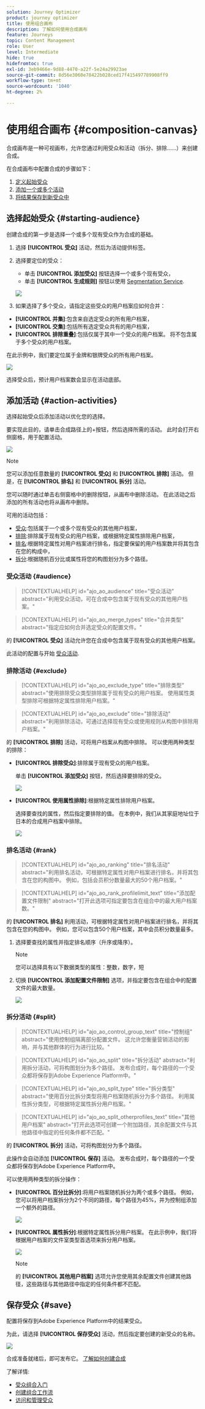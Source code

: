 ```yaml
---
solution: Journey Optimizer
product: journey optimizer
title: 使用组合画布
description: 了解如何使用合成画布
feature: Journeys
topic: Content Management
role: User
level: Intermediate
hide: true
hidefromtoc: true
exl-id: 3eb9466e-9d88-4470-a22f-5e24a29923ae
source-git-commit: 8d56e3060e78422b028ced17f415497789908ff9
workflow-type: tm+mt
source-wordcount: '1040'
ht-degree: 2%

---
```


# 使用组合画布 {#composition-canvas}

合成画布是一种可视画布，允许您通过利用受众和活动（拆分、排除……）来创建合成。

在合成画布中配置合成的步骤如下：

1. [定义起始受众](#starting-audience)
1. [添加一个或多个活动](#action-activities)
1. [将结果保存到新受众中](#save)

## 选择起始受众 {#starting-audience}

创建合成的第一步是选择一个或多个现有受众作为合成的基础。

1. 选择 **[!UICONTROL 受众]** 活动，然后为活动提供标签。

1. 选择要定位的受众：

   * 单击 **[!UICONTROL 添加受众]** 按钮选择一个或多个现有受众，
   * 单击 **[!UICONTROL 生成规则]** 按钮以使用 [Segmentation Service](https://experienceleague.adobe.com/docs/experience-platform/segmentation/ui/overview.html).

   ![](assets/audiences-choose-audience.png)

1. 如果选择了多个受众，请指定这些受众的用户档案应如何合并：

* **[!UICONTROL 并集]**:包含来自选定受众的所有用户档案，
* **[!UICONTROL 交集]**:包括所有选定受众共有的用户档案，
* **[!UICONTROL 排除重叠]**:包括仅属于其中一个受众的用户档案。 将不包含属于多个受众的用户档案。

在此示例中，我们要定位属于金牌和银牌受众的所有用户档案。

![](assets/audiences-starting-audience.png)

选择受众后，预计用户档案数会显示在活动底部。

## 添加活动 {#action-activities}

选择起始受众后添加活动以优化您的选择。

要实现此目的，请单击合成路径上的+按钮，然后选择所需的活动。 此时会打开右侧窗格，用于配置活动。

![](assets/audiences-select-activity.png)

>[!NOTE]
>
>您可以添加任意数量的 **[!UICONTROL 受众]** 和 **[!UICONTROL 排除]** 活动。 但是，在 **[!UICONTROL 排名]** 和 **[!UICONTROL 拆分]** 活动。

您可以随时通过单击右侧窗格中的删除按钮，从画布中删除活动。 在此活动之后添加的所有活动也将从画布中删除。

可用的活动包括：

* [受众](#audience):包括属于一个或多个现有受众的其他用户档案，
* [排除](#exclude):排除属于现有受众的用户档案，或根据特定属性排除用户档案，
* [排名](#rank):根据特定属性对用户档案进行排名，指定要保留的用户档案数并将其包含在您的构成中，
* [拆分](#split):根据随机百分比或属性将您的构图划分为多个路径。

### 受众活动 {#audience}

>[!CONTEXTUALHELP]
>id="ajo_ao_audience"
>title="受众活动"
>abstract="利用受众活动，可在合成中包含属于现有受众的其他用户档案。"

>[!CONTEXTUALHELP]
>id="ajo_ao_merge_types"
>title="合并类型"
>abstract="指定应如何合并选定受众的配置文件。"

的 **[!UICONTROL 受众]** 活动允许您在合成中包含属于现有受众的其他用户档案。

此活动的配置与开始 [受众活动](#starting-audience).

### 排除活动 {#exclude}

>[!CONTEXTUALHELP]
>id="ajo_ao_exclude_type"
>title="排除类型"
>abstract="使用排除受众类型排除属于现有受众的用户档案。 使用属性类型排除可根据特定属性排除用户档案。"

>[!CONTEXTUALHELP]
>id="ajo_ao_exclude"
>title="排除活动"
>abstract="利用排除活动，可通过选择现有受众或使用规则从构图中排除用户档案。"

的 **[!UICONTROL 排除]** 活动，可将用户档案从构图中排除。 可以使用两种类型的排除：

* **[!UICONTROL 排除受众]**:排除属于现有受众的用户档案。

   单击 **[!UICONTROL 添加受众]** 按钮，然后选择要排除的受众。

   ![](assets/audiences-exclude-audience.png)

* **[!UICONTROL 使用属性排除]**:根据特定属性排除用户档案。

   选择要查找的属性，然后指定要排除的值。 在本例中，我们从其家庭地址位于日本的合成用户档案中排除。

   ![](assets/audiences-exclude-attribute.png)

### 排名活动 {#rank}

>[!CONTEXTUALHELP]
>id="ajo_ao_ranking"
>title="排名活动"
>abstract="利用排名活动，可根据特定属性对用户档案进行排名，并将其包含在您的构图中。 例如，包括会员积分数量最大的50个用户档案。"

>[!CONTEXTUALHELP]
>id="ajo_ao_rank_profilelimit_text"
>title="添加配置文件限制"
>abstract="打开此选项可指定要包含在组合中的最大用户档案数。"

的 **[!UICONTROL 排名]** 利用活动，可根据特定属性对用户档案进行排名，并将其包含在您的构图中。 例如，您可以包含50个用户档案，其中会员积分数量最多。

1. 选择要查找的属性并指定排名顺序（升序或降序）。

   >[!NOTE]
   >
   >您可以选择具有以下数据类型的属性：整数，数字，短 <!--(other?)-->

1. 切换 **[!UICONTROL 添加配置文件限制]** 选项，并指定要包含在组合中的配置文件的最大数量。

   ![](assets/audiences-rank.png)

### 拆分活动 {#split}

>[!CONTEXTUALHELP]
>id="ajo_ao_control_group_text"
>title="控制组"
>abstract="使用控制组隔离部分配置文件。 这允许您衡量营销活动的影响，并与其他群体的行为进行比较。"

>[!CONTEXTUALHELP]
>id="ajo_ao_split"
>title="拆分活动"
>abstract="利用拆分活动，可将构图划分为多个路径。 发布合成时，每个路径的一个受众都将保存到Adobe Experience Platform中。"

>[!CONTEXTUALHELP]
>id="ajo_ao_split_type"
>title="拆分类型"
>abstract="使用百分比拆分类型将用户档案随机拆分为多个路径。 利用属性拆分类型，可根据特定属性拆分用户档案。"

>[!CONTEXTUALHELP]
>id="ajo_ao_split_otherprofiles_text"
>title="其他用户档案"
>abstract="打开此选项可创建一个附加路径，其余配置文件与其他路径中指定的任何条件都不匹配。"

的 **[!UICONTROL 拆分]** 活动，可将构图划分为多个路径。

此操作会自动添加 **[!UICONTROL 保存]** 活动。 发布合成时，每个路径的一个受众都将保存到Adobe Experience Platform中。

可以使用两种类型的拆分操作：

* **[!UICONTROL 百分比拆分]**:将用户档案随机拆分为两个或多个路径。 例如，您可以将用户档案拆分为2个不同的路径，每个路径为45%，并为控制组添加一个额外的路径。

   ![](assets/audiences-split-percentage.png)

* **[!UICONTROL 属性拆分]**:根据特定属性拆分用户档案。 在此示例中，我们将根据用户档案的文件室类型首选项来拆分用户档案。

   ![](assets/audiences-split.png)

   >[!NOTE]
   >
   >的 **[!UICONTROL 其他用户档案]** 选项允许您使用其余配置文件创建其他路径，这些路径与其他路径中指定的任何条件都不匹配。

## 保存受众 {#save}

配置将保存到Adobe Experience Platform中的结果受众。

为此，请选择 **[!UICONTROL 保存受众]** 活动，然后指定要创建的新受众的名称。

![](assets/audiences-publish.png)

合成准备就绪后，即可发布它。 [了解如何创建合成](create-compositions.md)

了解详情:

* [受众组合入门](get-started-audience-orchestration.md)
* [创建组合工作流](create-compositions.md)
* [访问和管理受众](access-audiences.md)
